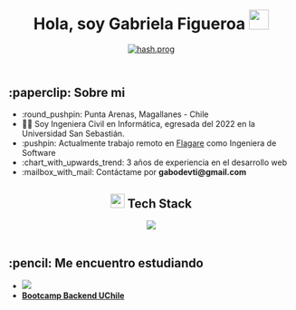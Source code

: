 <main>
  <header>
    <h1 align="center"><b>Hola, soy Gabriela Figueroa </b><img src="https://media.giphy.com/media/hvRJCLFzcasrR4ia7z/giphy.gif" width="35"></h1>
    <div align="center">
      <a 
        href="https://www.linkedin.com/in/gfigueroar/" 
        target="blank">
        <img 
          align="center" 
          src="https://img.shields.io/badge/LinkedIn-0077B5?style=for-the-badge&logo=linkedin&logoColor=white" 
          alt="hash.prog"/>
      </a>
    </div>
  </header>
  <section>
    <h2 align="left">:paperclip: Sobre mi</h2>
    <ul>
        <li>:round_pushpin: Punta Arenas, Magallanes - Chile</li>
        <li>👨‍🎓 Soy Ingeniera Civil en Informática, egresada del 2022 en la Universidad San Sebastián.</li>
        <li>:pushpin: Actualmente trabajo remoto en <a href="https://flagare.cl/" target="blank">Flagare</a> como Ingeniera de Software</li>
        <li>:chart_with_upwards_trend: 3 años de experiencia en el desarrollo web</li>
        <li>:mailbox_with_mail: Contáctame por <b>gabodevti@gmail.com</b></li>
    </ul>
  </section>
  <section>
    <h2 align="center"><img src="https://media2.giphy.com/media/QssGEmpkyEOhBCb7e1/giphy.gif?cid=ecf05e47a0n3gi1bfqntqmob8g9aid1oyj2wr3ds3mg700bl&rid=giphy.gif" width ="25"> Tech Stack</h2>
    <div align="center">
      <a href="https://skillicons.dev">
        <img src="https://skillicons.dev/icons?i=git,gitlab,java,py,cpp,html,css,sass,bootstrap,js,ts,angular,azure,nodejs,vscode" />
      </a>
    </div>
  </section>
  <br>
  <section>
    <h2 align="left">:pencil: Me encuentro estudiando</h2>
    <div align="left">
      <ul>
        <li>
          <a href="https://skillicons.dev">
            <img src="https://skillicons.dev/icons?i=react,spring" />
          </a>
        </li>
        <li>
          <strong><a href="https://ingenieria.uchile.cl/cursos/201996/bootcamp-desarrollo-backend" target="blank">Bootcamp Backend UChile</a>  </strong>
        </li>
      </ul>
    </div>
  </section>
</main>


<!--
**GEFR00/GEFR00** is a ✨ _special_ ✨ repository because its `README.md` (this file) appears on your GitHub profile.

Here are some ideas to get you started:

- 🔭 I’m currently working on ...
- 🌱 I’m currently learning ...
- 👯 I’m looking to collaborate on ...
- 🤔 I’m looking for help with ...
- 💬 Ask me about ...
- 📫 How to reach me: ...
- 😄 Pronouns: ...
- ⚡ Fun fact: ...
-->
